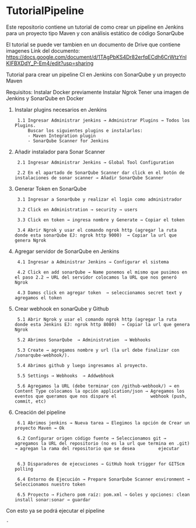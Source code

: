 # TutorialPipeline
Este repositorio contiene un tutorial de como crear un pipeline en Jenkins para un proyecto tipo Maven y con análisis estático de código SonarQube

El tutorial se puede ver tambien en un documento de Drive que contiene imagenes 
Link del documento: https://docs.google.com/document/d/1TAgPbKS4Dr82erfqECdh6CrWtzYnlKIFBXDdY_P-Em4/edit?usp=sharing

Tutorial para crear un pipeline CI en Jenkins con SonarQube y un proyecto Maven

Requisitos:
Instalar Docker previamente
Instalar Ngrok
Tener una imagen de Jenkins y SonarQube en Docker


1. Instalar plugins necesarios en Jenkins

  		1.1 Ingresar Administrar jenkins → Administrar Plugins → Todos los Plugins.
      		Buscar los siguientes plugins e instalarlos:
        	- Maven Integration plugin
        	- SonarQube Scanner for Jenkins


2. Añadir instalador para Sonar Scanner

  		2.1 Ingresar Administrar Jenkins → Global Tool Configuration
  
  		2.2 En el apartado de SonarQube Scanner dar click en el botón de instalaciones de sonar scanner → Añadir SonarQube Scanner


3. Generar Token en SonarQube

  		3.1 Ingresar a SonarQube y realizar el login como administrador
  
  		3.2 Click en Administration → security → users
  
  		3.3 Click en token → ingresa nombre y Generate → Copiar el token
  
  		3.4 Abrir Ngrok y usar el comando ngrok http (agregar la ruta donde esta sonarQube EJ: ngrok http 9000)  → Copiar la url que genera Ngrok


4. Agregar servidor de SonarQube en Jenkins

  		4.1 Ingresar a Administrar Jenkins → Configurar el sistema 
  
  		4.2 Click en add sonarQube → Name ponemos el mismo que pusimos en el paso 2.2 → URL del servidor colocamos la URL que nos generó Ngrok
  
  		4.3 Damos click en agregar token  → seleccionamos secret text y agregamos el token
  

5. Crear webhook en sonarQube y Github
 
  		5.1 Abrir Ngrok y usar el comando ngrok http (agregar la ruta donde esta Jenkins EJ: ngrok http 8080)  → Copiar la url que genera Ngrok
  
  		5.2 Abrimos SonarQube  → Administration  → Webhooks
  
  		5.3 Create → agregamos nombre y url (la url debe finalizar con /sonarqube-webhook/).
  
  		5.4 Abrimos github y luego ingresamos al proyecto.
  
  		5.5 Settings → Webhooks  → Addwebhook
  
  		5.6 Agregamos la URL (debe terminar con /github-webhook/) → en Content Type colocamos la opción application/json → Agregamos los eventos que queramos que nos dispare el             webhook (push, commit, etc)



6. Creación del pipeline

  		6.1 Abrimos jenkins → Nueva tarea → Elegimos la opción de Crear un proyecto Maven → Ok
  
  		6.2 Configurar origen código fuente → Seleccionamos git → agregamos la URL del repositorio (no es la url que termina en .git) → agregan la rama del repositorio que se desea         ejecutar 
  
  
  		6.3 Disparadores de ejecuciones → GitHub hook trigger for GITScm polling 
  
  		6.4 Entorno de Ejecución → Prepare SonarQube Scanner environment → Seleccionamos nuestro token
  
  		6.5 Proyecto → Fichero pom raíz: pom.xml → Goles y opciones: clean install sonar:sonar → guardar
  



Con esto ya se podrá ejecutar el pipeline
	





	-
